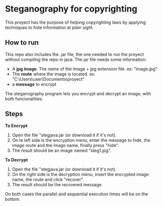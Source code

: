 # Steganography for copyrighting

This proyect has the purpose of helping copyrighting laws by applying techniques to hide information at plain sight.

## How to run

This repo also includes the .jar file, the one needed to run the proyect without compiling the repo in java. The jar file needs some information:

- A **jpg image**. The name of the image + jpg extension file. ex: "image.jpg"
- The **route** where the image is located. ex: "C:\Users\user\Documents\proyect"
- a **message** to encrypt

The steganography program lets you encrypt and decrypt an image, with both funcionalities.

## Steps

**To Encrypt**
1. Open the file "stegjava.jar (or download it if it's not).
2. On te left side is the encryption menu, enter the message to hide, the image route and the image name, finally press "hide".
3. The result should be an image named "steg1.jpg".

**To Decrypt**
1. Open the file "stegjava.jar (or download it if it's not).
2. On the right side is the decryption menu, insert the encrypted image name, the route and click "recover".
3. The result should be the recovered message.

On both cases the parallel and sequential execution times will be on the bottom.

